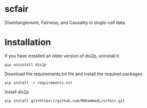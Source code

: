 # scfair

Disentanglement, Fairness, and Causality in single-cell data.


# Installation
If you have installed an older version of dis2p, uninstall it
```
pip uninstall dis2p
```
Download the requirements.txt file and install the required packages 
```
pip install -r requirements.txt
```
Install dis2p 
```
pip install git+https://github.com/M0hammadL/scfair.git
```

